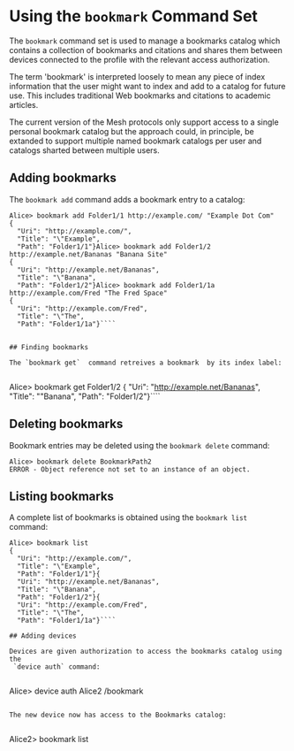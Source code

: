 
# Using the `bookmark` Command Set

The `bookmark` command set is used to manage a bookmarks catalog which contains
a collection of bookmarks and citations and shares them between devices connected 
to the profile with the relevant access authorization.

The term 'bookmark' is interpreted loosely to mean any piece of index information
that the user might want to index and add to a catalog for future use. This
includes traditional Web bookmarks and citations to academic articles.

The current version of the Mesh protocols only support access to a single personal 
bookmark catalog but the approach could, in principle, be extanded to support multiple
named bookmark catalogs per user and catalogs sharted between multiple users.

## Adding bookmarks

The `bookmark add` command adds a bookmark entry to a catalog:


````
Alice> bookmark add Folder1/1 http://example.com/ "Example Dot Com"
{
  "Uri": "http://example.com/",
  "Title": "\"Example",
  "Path": "Folder1/1"}Alice> bookmark add Folder1/2 http://example.net/Bananas "Banana Site"
{
  "Uri": "http://example.net/Bananas",
  "Title": "\"Banana",
  "Path": "Folder1/2"}Alice> bookmark add Folder1/1a http://example.com/Fred "The Fred Space"
{
  "Uri": "http://example.com/Fred",
  "Title": "\"The",
  "Path": "Folder1/1a"}````


## Finding bookmarks

The `bookmark get`  command retreives a bookmark  by its index label:


````
Alice> bookmark get Folder1/2
{
  "Uri": "http://example.net/Bananas",
  "Title": "\"Banana",
  "Path": "Folder1/2"}````

## Deleting bookmarks

Bookmark entries may be deleted using the  `bookmark delete` command:


````
Alice> bookmark delete BookmarkPath2
ERROR - Object reference not set to an instance of an object.
````

## Listing bookmarks

A complete list of bookmarks is obtained using the  `bookmark list` command:


````
Alice> bookmark list
{
  "Uri": "http://example.com/",
  "Title": "\"Example",
  "Path": "Folder1/1"}{
  "Uri": "http://example.net/Bananas",
  "Title": "\"Banana",
  "Path": "Folder1/2"}{
  "Uri": "http://example.com/Fred",
  "Title": "\"The",
  "Path": "Folder1/1a"}````

## Adding devices

Devices are given authorization to access the bookmarks catalog using the 
 `device auth` command:


````
Alice> device auth Alice2 /bookmark
````

The new device now has access to the Bookmarks catalog:


````
Alice2> bookmark list
````
